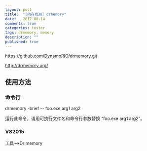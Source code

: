 ```yaml
---
layout: post
title:  "[内存检测] drmemory"
date:   2017-08-14
comments: true
categories: tester
tags: drmemory, memory
description: ""
published: true
---
```



<a href="https://github.com/DynamoRIO/drmemory.git" target="_blank">https://github.com/DynamoRIO/drmemory.git</a>

<a href="http://drmemory.org/" target="_blank">http://drmemory.org/</a>

## 使用方法

### 命令行

drmemory -brief -- foo.exe arg1 arg2

运行此命令，请用可执行文件名和命令行参数替换 “foo.exe arg1 arg2”。

### VS2015

工具-->Dr memory





